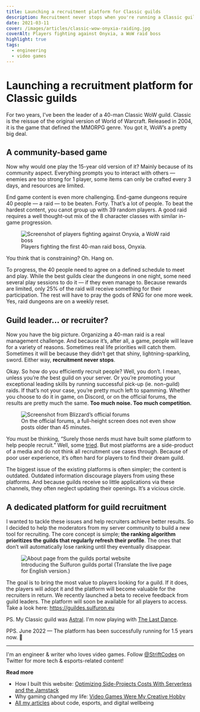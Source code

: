 ```yaml
---
title: Launching a recruitment platform for Classic guilds
description: Recruitment never stops when you're running a Classic guild. I created an app to help guild leaders recruit new members.
date: 2021-03-11
cover: /images/articles/classic-wow-onyxia-raiding.jpg
coverAlt: Players fighting against Onyxia, a WoW raid boss
highlight: true
tags:
  - engineering
  - video games
---
```


# Launching a recruitment platform for Classic guilds

For two years, I’ve been the leader of a 40-man Classic WoW guild. Classic is the reissue of the original version of World of Warcraft. Released in 2004, it is the game that defined the MMORPG genre. You got it, WoW’s a pretty big deal.

## A community-based game

Now why would one play the 15-year old version of it? Mainly because of its community aspect. Everything prompts you to interact with others — enemies are too strong for 1 player, some items can only be crafted every 3 days, and resources are limited.

End game content is even more challenging. End-game dungeons require 40 people — a raid — to be beaten. Forty. That’s a lot of people. To beat the hardest content, you canot group up with 39 random players. A good raid requires a well thought-out mix of the 8 character classes with similar in-game progression.

<figure>
  <img src="/images/articles/classic-wow-onyxia-raiding.jpg" alt="Screenshot of players fighting against Onyxia, a WoW raid boss" title="Players fighting the first 40-man raid boss, Onyxia." />
  <figcaption>
    Players fighting the first 40-man raid boss, Onyxia.
  </figcaption>
</figure>

You think that is constraining? Oh. Hang on.

To progress, the 40 people need to agree on a defined schedule to meet and play. While the best guilds clear the dungeons in one night, some need several play sessions to do it — if they even manage to. Because rewards are limited, only 25% of the raid will receive something for their participation. The rest will have to pray the gods of RNG for one more week. Yes, raid dungeons are on a weekly reset.

## Guild leader... or recruiter?

Now you have the big picture. Organizing a 40-man raid is a real management challenge. And because it’s, after all, a game, people will leave for a variety of reasons. Sometimes real life priorities will catch them. Sometimes it will be because they didn’t get that shiny, lightning-sparkling, sword. Either way, **recruitment never stops**.

Okay. So how do you efficiently recruit people? Well, you don’t. I mean, unless you’re _the_ best guild on your server. Or you’re promoting your exceptional leading skills by running successful pick-up (ie. non-guild) raids. If that’s not your case, you’re pretty much left to spamming. Whether you choose to do it in game, on Discord, or on the official forums, the results are pretty much the same. **Too much noise. Too much competition.**

<figure>
  <img src="/images/articles/classic-wow-blizzard-guilds-forums-screenshot.jpg" alt="Screenshot from Blizzard’s official forums" title="Screenshot from Blizzard’s official forums" />
  <figcaption>
    On the official forums, a full-height screen does not even show posts older than 45 minutes.
  </figcaption>
</figure>

You must be thinking, “Surely those nerds must have built some platform to help people recruit.” Well, some [tried](https://www.wowisclassic.com/en/guilds/). But most platforms are a side-product of a media and do not think all recruitment use cases through. Because of poor user experience, it’s often hard for players to find their dream guild.

The biggest issue of the existing platforms is often simpler; the content is outdated. Outdated information discourage players from using these platforms. And because guilds receive so little applications via these channels, they often neglect updating their openings. It’s a vicious circle.

## A dedicated platform for guild recruitment

I wanted to tackle these issues and help recruiters achieve better results. So I decided to help the moderators from my server community to build a new tool for recruiting. The core concept is simple; **the ranking algorithm prioritizes the guilds that regularly refresh their profile**. The ones that don’t will automatically lose ranking until they eventually disappear.

<figure>
  <img src="/images/articles/sulfuron-guilds-about-page.jpg" alt="About page from the guilds portal website" title="About page from the guilds portal website" />
  <figcaption>
    Introducing the Sulfuron guilds portal (Translate the live page for English version.)
  </figcaption>
</figure>

The goal is to bring the most value to players looking for a guild. If it does, the players will adopt it and the platform will become valuable for the recruiters in return. We recently launched a beta to receive feedback from guild leaders. The platform will soon be available for all players to access. Take a look here: https://guildes.sulfuron.eu

PS. My Classic guild was [Astral](https://classic.warcraftlogs.com/guild/eu/sulfuron/astral). I'm now playing with [The Last Dance](https://classic.warcraftlogs.com/guild/eu/sulfuron/the%20last%20dance).

PPS. June 2022 — The platform has been successfully running for 1.5 years now. 🎉

---

I'm an engineer & writer who loves video games. Follow [@StriftCodes](https://twitter.com/StriftCodes) on Twitter for more tech & esports-related content!

**Read more**

- How I built this website: [Optimizing Side-Projects Costs With Serverless and the Jamstack](/blog/my-go-to-stack-to-minimize-side-projects-costs/)
- Why gaming changed my life: [Video Games Were My Creative Hobby](/blog/video-games-were-my-creative-hobby/)
- [All my articles](/) about code, esports, and digital wellbeing

